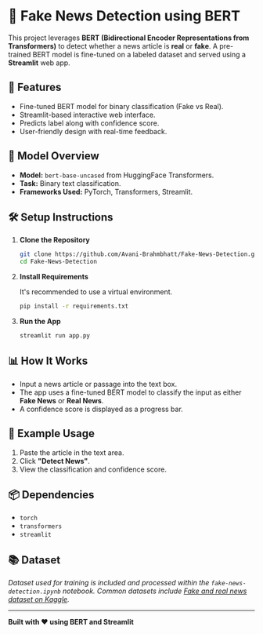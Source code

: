 
# 📰 Fake News Detection using BERT

This project leverages **BERT (Bidirectional Encoder Representations from Transformers)** to detect whether a news article is **real** or **fake**. A pre-trained BERT model is fine-tuned on a labeled dataset and served using a **Streamlit** web app.

## 🚀 Features

- Fine-tuned BERT model for binary classification (Fake vs Real).
- Streamlit-based interactive web interface.
- Predicts label along with confidence score.
- User-friendly design with real-time feedback.

## 🧠 Model Overview

- **Model:** `bert-base-uncased` from HuggingFace Transformers.
- **Task:** Binary text classification.
- **Frameworks Used:** PyTorch, Transformers, Streamlit.


## 🛠️ Setup Instructions

1. **Clone the Repository**

   ```bash
   git clone https://github.com/Avani-Brahmbhatt/Fake-News-Detection.git
   cd Fake-News-Detection
   ```

2. **Install Requirements**

   It's recommended to use a virtual environment.

   ```bash
   pip install -r requirements.txt
   ```


3. **Run the App**

   ```bash
   streamlit run app.py
   ```

## 📊 How It Works

- Input a news article or passage into the text box.
- The app uses a fine-tuned BERT model to classify the input as either **Fake News** or **Real News**.
- A confidence score is displayed as a progress bar.

## 📌 Example Usage

1. Paste the article in the text area.
2. Click **"Detect News"**.
3. View the classification and confidence score.

## 📦 Dependencies

- `torch`
- `transformers`
- `streamlit`



## 📚 Dataset

*Dataset used for training is included and processed within the `fake-news-detection.ipynb` notebook. Common datasets include [Fake and real news dataset on Kaggle](https://www.kaggle.com/datasets/bhavikjikadara/fake-news-detection).*


---

**Built with ❤️ using BERT and Streamlit**

